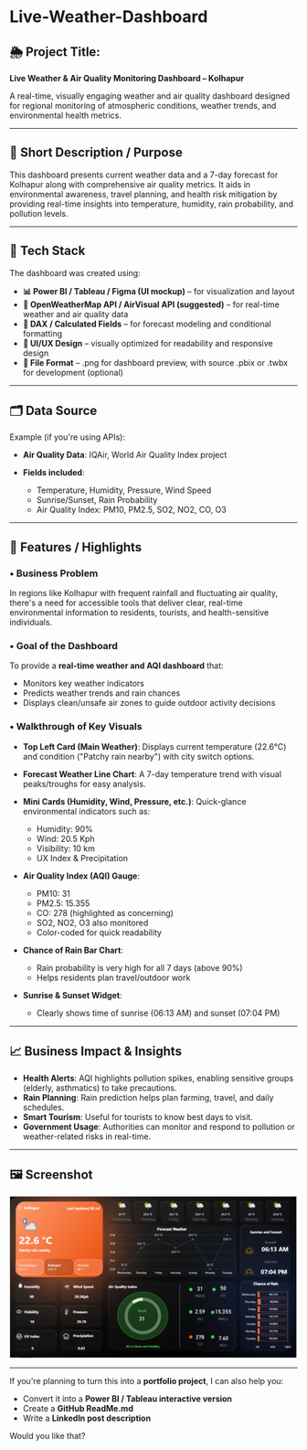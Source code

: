# Live-Weather-Dashboard

## 🌦 **Project Title:**

**Live Weather & Air Quality Monitoring Dashboard – Kolhapur**

A real-time, visually engaging weather and air quality dashboard designed for regional monitoring of atmospheric conditions, weather trends, and environmental health metrics.

---

## 🧭 **Short Description / Purpose**

This dashboard presents current weather data and a 7-day forecast for Kolhapur along with comprehensive air quality metrics. It aids in environmental awareness, travel planning, and health risk mitigation by providing real-time insights into temperature, humidity, rain probability, and pollution levels.

---

## 🧰 **Tech Stack**

The dashboard was created using:

* **📊 Power BI / Tableau / Figma (UI mockup)** – for visualization and layout
* **📡 OpenWeatherMap API / AirVisual API (suggested)** – for real-time weather and air quality data
* **🧠 DAX / Calculated Fields** – for forecast modeling and conditional formatting
* **🎨 UI/UX Design** – visually optimized for readability and responsive design
* **📁 File Format** – .png for dashboard preview, with source .pbix or .twbx for development (optional)

---

## 🗂 **Data Source**

Example (if you're using APIs):

* **Air Quality Data**: IQAir, World Air Quality Index project
* **Fields included**:

  * Temperature, Humidity, Pressure, Wind Speed
  * Sunrise/Sunset, Rain Probability
  * Air Quality Index: PM10, PM2.5, SO2, NO2, CO, O3

---

## 📌 **Features / Highlights**

### • Business Problem

In regions like Kolhapur with frequent rainfall and fluctuating air quality, there's a need for accessible tools that deliver clear, real-time environmental information to residents, tourists, and health-sensitive individuals.

### • Goal of the Dashboard

To provide a **real-time weather and AQI dashboard** that:

* Monitors key weather indicators
* Predicts weather trends and rain chances
* Displays clean/unsafe air zones to guide outdoor activity decisions

### • Walkthrough of Key Visuals

* **Top Left Card (Main Weather)**:
  Displays current temperature (22.6°C) and condition ("Patchy rain nearby") with city switch options.

* **Forecast Weather Line Chart**:
  A 7-day temperature trend with visual peaks/troughs for easy analysis.

* **Mini Cards (Humidity, Wind, Pressure, etc.)**:
  Quick-glance environmental indicators such as:

  * Humidity: 90%
  * Wind: 20.5 Kph
  * Visibility: 10 km
  * UX Index & Precipitation

* **Air Quality Index (AQI) Gauge**:

  * PM10: 31
  * PM2.5: 15.355
  * CO: 278 (highlighted as concerning)
  * SO2, NO2, O3 also monitored
  * Color-coded for quick readability

* **Chance of Rain Bar Chart**:

  * Rain probability is very high for all 7 days (above 90%)
  * Helps residents plan travel/outdoor work

* **Sunrise & Sunset Widget**:

  * Clearly shows time of sunrise (06:13 AM) and sunset (07:04 PM)

---

## 📈 **Business Impact & Insights**

* **Health Alerts**: AQI highlights pollution spikes, enabling sensitive groups (elderly, asthmatics) to take precautions.
* **Rain Planning**: Rain prediction helps plan farming, travel, and daily schedules.
* **Smart Tourism**: Useful for tourists to know best days to visit.
* **Government Usage**: Authorities can monitor and respond to pollution or weather-related risks in real-time.

---

## 🖼 **Screenshot**

![Live Weather Dashboard – Kolhapur](https://github.com/abhishekgadilkar/Live-Weather-Dashboard/blob/main/Live_weather_.png)

---

If you're planning to turn this into a **portfolio project**, I can also help you:

* Convert it into a **Power BI / Tableau interactive version**
* Create a **GitHub ReadMe.md**
* Write a **LinkedIn post description**

Would you like that?
